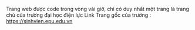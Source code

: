 Trang web được code trong vòng vài giờ, chỉ có duy nhất một trang là trang chủ của trường đại học điện lực
Link Trang gốc của trường : https://sinhvien.epu.edu.vn

